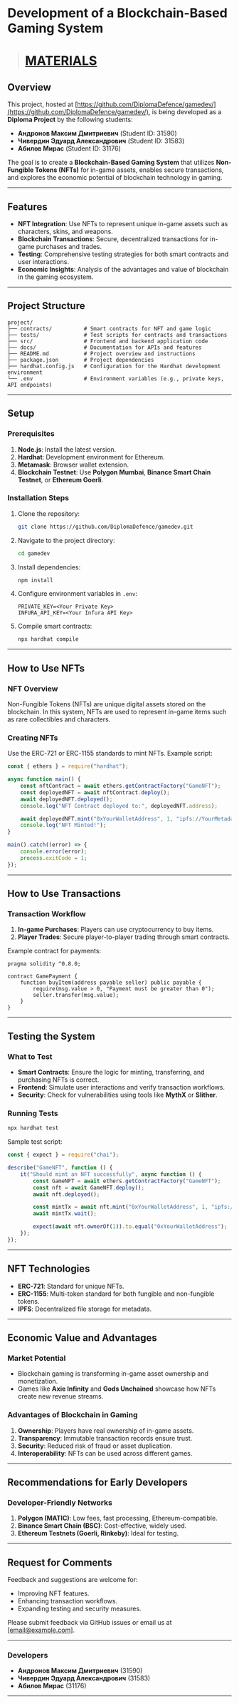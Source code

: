 # Development of a Blockchain-Based Gaming System

> # [MATERIALS](https://teams.microsoft.com/l/channel/19%3AECT54IA4TmgqSbAffAHFYD1LwD62dfpjiqANrDoz0oo1%40thread.tacv2/General?groupId=05e2e23d-e42a-4cb5-a5bf-b167ab0e8387)

## Overview

This project, hosted at [https://github.com/DiplomaDefence/gamedev/](https://github.com/DiplomaDefence/gamedev/), is being developed as a **Diploma Project** by the following students:

- **Андронов Максим Дмитриевич** (Student ID: 31590)  
- **Чивердин Эдуард Александрович** (Student ID: 31583)  
- **Абилов Мирас** (Student ID: 31176)  

The goal is to create a **Blockchain-Based Gaming System** that utilizes **Non-Fungible Tokens (NFTs)** for in-game assets, enables secure transactions, and explores the economic potential of blockchain technology in gaming.

---

## Features
- **NFT Integration**: Use NFTs to represent unique in-game assets such as characters, skins, and weapons.
- **Blockchain Transactions**: Secure, decentralized transactions for in-game purchases and trades.
- **Testing**: Comprehensive testing strategies for both smart contracts and user interactions.
- **Economic Insights**: Analysis of the advantages and value of blockchain in the gaming ecosystem.

---

## Project Structure

```plaintext
project/
├── contracts/          # Smart contracts for NFT and game logic
├── tests/              # Test scripts for contracts and transactions
├── src/                # Frontend and backend application code
├── docs/               # Documentation for APIs and features
├── README.md           # Project overview and instructions
├── package.json        # Project dependencies
├── hardhat.config.js   # Configuration for the Hardhat development environment
└── .env                # Environment variables (e.g., private keys, API endpoints)
```

---

## Setup

### Prerequisites
1. **Node.js**: Install the latest version.
2. **Hardhat**: Development environment for Ethereum.
3. **Metamask**: Browser wallet extension.
4. **Blockchain Testnet**: Use **Polygon Mumbai**, **Binance Smart Chain Testnet**, or **Ethereum Goerli**.

### Installation Steps
1. Clone the repository:
   ```bash
   git clone https://github.com/DiplomaDefence/gamedev.git
   ```
2. Navigate to the project directory:
   ```bash
   cd gamedev
   ```
3. Install dependencies:
   ```bash
   npm install
   ```
4. Configure environment variables in `.env`:
   ```plaintext
   PRIVATE_KEY=<Your Private Key>
   INFURA_API_KEY=<Your Infura API Key>
   ```
5. Compile smart contracts:
   ```bash
   npx hardhat compile
   ```

---

## How to Use NFTs

### NFT Overview
Non-Fungible Tokens (NFTs) are unique digital assets stored on the blockchain. In this system, NFTs are used to represent in-game items such as rare collectibles and characters.

### Creating NFTs
Use the ERC-721 or ERC-1155 standards to mint NFTs. Example script:

```javascript
const { ethers } = require("hardhat");

async function main() {
    const nftContract = await ethers.getContractFactory("GameNFT");
    const deployedNFT = await nftContract.deploy();
    await deployedNFT.deployed();
    console.log("NFT Contract deployed to:", deployedNFT.address);

    await deployedNFT.mint("0xYourWalletAddress", 1, "ipfs://YourMetadataLink");
    console.log("NFT Minted!");
}

main().catch((error) => {
    console.error(error);
    process.exitCode = 1;
});
```

---

## How to Use Transactions

### Transaction Workflow
1. **In-game Purchases**: Players can use cryptocurrency to buy items.
2. **Player Trades**: Secure player-to-player trading through smart contracts.

Example contract for payments:
```solidity
pragma solidity ^0.8.0;

contract GamePayment {
    function buyItem(address payable seller) public payable {
        require(msg.value > 0, "Payment must be greater than 0");
        seller.transfer(msg.value);
    }
}
```

---

## Testing the System

### What to Test
- **Smart Contracts**: Ensure the logic for minting, transferring, and purchasing NFTs is correct.
- **Frontend**: Simulate user interactions and verify transaction workflows.
- **Security**: Check for vulnerabilities using tools like **MythX** or **Slither**.

### Running Tests
```bash
npx hardhat test
```

Sample test script:
```javascript
const { expect } = require("chai");

describe("GameNFT", function () {
    it("Should mint an NFT successfully", async function () {
        const GameNFT = await ethers.getContractFactory("GameNFT");
        const nft = await GameNFT.deploy();
        await nft.deployed();

        const mintTx = await nft.mint("0xYourWalletAddress", 1, "ipfs://metadata-link");
        await mintTx.wait();

        expect(await nft.ownerOf(1)).to.equal("0xYourWalletAddress");
    });
});
```

---

## NFT Technologies

- **ERC-721**: Standard for unique NFTs.
- **ERC-1155**: Multi-token standard for both fungible and non-fungible tokens.
- **IPFS**: Decentralized file storage for metadata.

---

## Economic Value and Advantages

### Market Potential
- Blockchain gaming is transforming in-game asset ownership and monetization.
- Games like **Axie Infinity** and **Gods Unchained** showcase how NFTs create new revenue streams.

### Advantages of Blockchain in Gaming
1. **Ownership**: Players have real ownership of in-game assets.
2. **Transparency**: Immutable transaction records ensure trust.
3. **Security**: Reduced risk of fraud or asset duplication.
4. **Interoperability**: NFTs can be used across different games.

---

## Recommendations for Early Developers

### Developer-Friendly Networks
1. **Polygon (MATIC)**: Low fees, fast processing, Ethereum-compatible.
2. **Binance Smart Chain (BSC)**: Cost-effective, widely used.
3. **Ethereum Testnets (Goerli, Rinkeby)**: Ideal for testing.

---

## Request for Comments
Feedback and suggestions are welcome for:
- Improving NFT features.
- Enhancing transaction workflows.
- Expanding testing and security measures.

Please submit feedback via GitHub issues or email us at [email@example.com].

---

### Developers
- **Андронов Максим Дмитриевич** (31590)  
- **Чивердин Эдуард Александрович** (31583)  
- **Абилов Мирас** (31176)  

---
